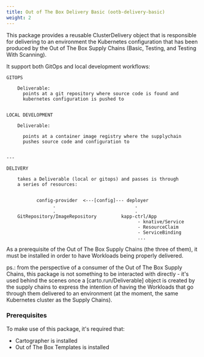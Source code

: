 ```yaml
---
title: Out of The Box Delivery Basic (ootb-delivery-basic)
weight: 2
---
```


This package provides a reusable ClusterDelivery object that is responsible for
delivering to an environment the Kubernetes configuration that has been
produced by the Out of The Box Supply Chains (Basic, Testing, and Testing With
Scanning).

It support both GitOps and local development workflows:


```
GITOPS

    Deliverable:
      points at a git repository where source code is found and
      kubernetes configuration is pushed to


LOCAL DEVELOPMENT

    Deliverable:

      points at a container image registry where the supplychain
      pushes source code and configuration to


---

DELIVERY

    takes a Deliverable (local or gitops) and passes is through
    a series of resources:

    
           config-provider  <---[config]--- deployer
                 .                             .
                 .                             .
    GitRepository/ImageRepository         kapp-ctrl/App
                                                - knative/Service
                                                - ResourceClaim
                                                - ServiceBinding
                                                ...
```

As a prerequisite of the Out of The Box Supply Chains (the three of them), it
must be installed in order to have Workloads being properly delivered.

ps.: from the perspective of a consumer of the Out of The Box Supply Chains,
this package is not something to be interacted with directly - it's used behind
the scenes once a [carto.run/Deliverable] object is created by the supply
chains to express the intention of having the Workloads that go through them
delivered to an environment (at the moment, the same Kubernetes cluster as the
Supply Chains).


### Prerequisites

To make use of this package, it's required that:

- Cartographer is installed
- Out of The Box Templates is installed
